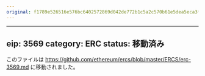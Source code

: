 ```yaml
---
original: f1789e526516e576bc6402572869d042de772b1c5a2c570b61e5dea5eca3fba6
---
```


---
eip: 3569
category: ERC
status: 移動済み
---

このファイルは https://github.com/ethereum/ercs/blob/master/ERCS/erc-3569.md に移動されました。